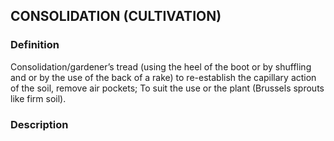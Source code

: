 ## CONSOLIDATION (CULTIVATION)
### Definition
Consolidation/gardener’s tread (using the heel of the boot or by shuffling and or by the use of the back of a rake) to re-establish the capillary action of the soil, remove air pockets;
To suit the use or the plant (Brussels sprouts like firm soil).


### Description
